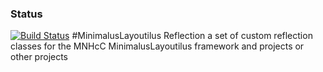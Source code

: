 ### Status
[![Build Status](https://travis-ci.org/MNHcC/Zend3bcHelper.png)](https://travis-ci.org/MNHcC/Zend3bcHelper)
#MinimalusLayoutilus Reflection
a set of custom reflection classes for the MNHcC MinimalusLayoutilus framework and projects or other projects
